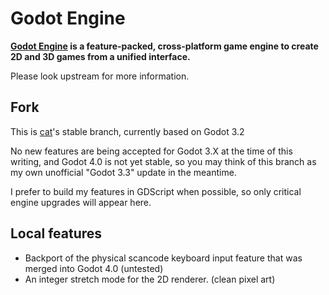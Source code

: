# Godot Engine

**[Godot Engine](https://godotengine.org) is a feature-packed, cross-platform
game engine to create 2D and 3D games from a unified interface.**

Please look upstream for more information.

## Fork

This is [cat](https://github.com/Yukitty)'s stable branch, currently based on
Godot 3.2

No new features are being accepted for Godot 3.X at the time of this writing,
and Godot 4.0 is not yet stable, so you may think of this branch as my own
unofficial "Godot 3.3" update in the meantime.

I prefer to build my features in GDScript when possible, so only critical
engine upgrades will appear here.

## Local features

* Backport of the physical scancode keyboard input feature that was merged
into Godot 4.0 (untested)
* An integer stretch mode for the 2D renderer. (clean pixel art)
